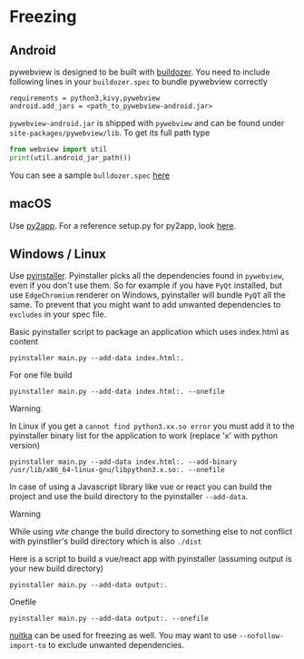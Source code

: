 # Freezing

## Android

pywebview is designed to be built with [buildozer](https://buildozer.readthedocs.io/en/latest/). You need to include following lines in your `buildozer.spec` to bundle pywebview correctly

```
requirements = python3,kivy,pywebview
android.add_jars = <path_to_pywebview-android.jar>
```

`pywebview-android.jar` is shipped with `pywebview` and can be found under `site-packages/pywebview/lib`. To get its full path type

``` python
from webview import util
print(util.android_jar_path())
```

You can see a sample `bulldozer.spec` [here](https://github.com/r0x0r/pywebview/blob/a2b8d0449b206db75f9f364639b85db6eac7f07e/examples/todos/buildozer.spec)

## macOS

Use [py2app](https://py2app.readthedocs.io/en/latest/). For a reference setup.py for py2app, look [here](https://github.com/r0x0r/pywebview/blob/master/examples/py2app_setup.py).

## Windows / Linux

Use [pyinstaller](https://www.pyinstaller.org/). Pyinstaller picks all the dependencies found in `pywebview`, even if you don't use them. So for example if you have `PyQt` installed, but use `EdgeChromium` renderer on Windows, pyinstaller will bundle `PyQT` all the same. To prevent that you might want to add unwanted dependencies to `excludes` in your spec file.

Basic pyinstaller script to package an application which uses index.html as content

``` shell
pyinstaller main.py --add-data index.html:.
```

For one file build

``` shell
pyinstaller main.py --add-data index.html:. --onefile
```

>[!warning]
>In Linux if you get a `cannot find python3.xx.so error` you must add it to the pyinstaller binary list for the application to work (replace 'x' with python version)
>``` shell
>pyinstaller main.py --add-data index.html:. --add-binary /usr/lib/x86_64-linux-gnu/libpython3.x.so:. --onefile
>```

In case of using a Javascript library like vue or react you can build the project and use the build directory to the pyinstaller `--add-data`.
>[!warning]
>While using *vite* change the build directory to something else to not conflict with pyinstller's build directory which is also `./dist`

Here is a script to build a vue/react app with pyinstaller (assuming output is your new build directory)

``` shell
pyinstaller main.py --add-data output:.
```

Onefile

``` shell
pyinstaller main.py --add-data output:. --onefile
```

[nuitka](http://nuitka.net/) can be used for freezing as well. You may want to use `--nofollow-import-to` to exclude unwanted dependencies.
